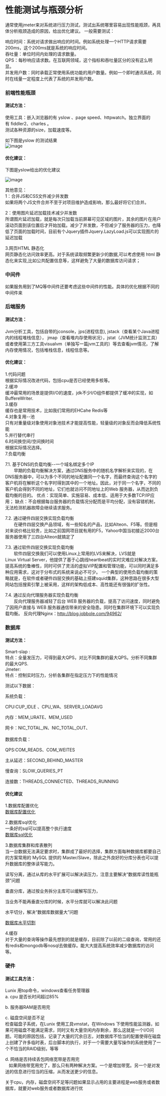 # 性能测试与瓶颈分析
通常使用jmeter来对系统进行压力测试，测试出系统哪里容易出现性能瓶颈，再具体分析瓶颈造成的原因，给出优化建议。
一般需要测试：  

响应时间：系统对请求做出响应的时间。例如系统处理一个HTTP请求需要200ms，这个200ms就是系统的响应时间。              
吞吐量：单位时间内处理的请求数量。      
QPS：每秒响应请求数。在互联网领域，这个指标和吞吐量区分的没有这么明显。             
并发用户数：同时承载正常使用系统功能的用户数量。例如一个即时通讯系统，同时在线量一定程度上代表了系统的并发用户数。                 

### 前端性能瓶颈
#### 测试方法：
使用工具：嵌入浏览器的有 yslow 、page speed、httpwatch。独立界面的有 fiddler2、charles 。				
测试各种资源的size，加载速度等。

如下图是yslow 的测试结果	                        	
![image](https://github.com/miozeng/Review/blob/master/%E6%80%A7%E8%83%BD%E8%B0%83%E4%BC%98/yslowtest.png)

#### 优化建议：	
下图是yslow给出的优化建议	  

![image](https://github.com/miozeng/Review/blob/master/%E6%80%A7%E8%83%BD%E8%B0%83%E4%BC%98/yslowadvice.png)
                 
其他意见：                   
1：合并JS和CSS文件减少并发数             		
如果将两个JS文件合并不至于对项目维护造成影响，那么最好将它们合并。                 		

2：使用图片延迟加载技术减少并发数	             	
所谓图片延迟加载，就是每次只加载当前屏幕可见区域的图片，其余的图片在用户滚动页面到该位置后才开始加载。减少了并发数，不但减少了服务器的压力，也降低了页面的加载时间，目前有个Jquery插件Jquery.LazyLoad.js可以实现图片的延迟加载              
		
3.网页HTML 静态化	              			
网页静态化访问效率更高。对于系统读取频繁更新少的数据,可以考虑使用 html 静态化来实现,比如公共配置信息等，这样避免了大量的数据库访问请求；                 
			
### 中间件
如果服务用到了MQ等中间件还要考虑这些中间件的性能。具体的优化根据不同的中间件来			

### 后端服务		
#### 测试方法：						
Jvm分析工具，包括自带的jconsole，jps(进程信息), jstack（查看某个Java进程内的线程堆栈信息）， jmap（查看堆内存使用状况），jstat（JVM统计监测工具）或者使用第三方工具visualvm（单独写一篇jvm工具的）等去查看jvm情况，了解内存使用情况，包括堆栈信息，线程信息等。
		
#### 优化建议：		
1.代码问题	             		
根据实际情况改进代码，包括cpu是否已经使用多核等。               
2.缓冲               
缓冲最常用的场景是提供I/O的速度，jdk不少I/O组件都提供了缓冲的实现，如BuffereWriter.           
3.缓存             
缓存也是常用技术，比如我们常用的EHCahe  Redis等         
4.对象复用--池         
只有对重量级对象使用对象池技术才能提高性能，轻量级的对象反而会降低系统性能           
5.并行替代串行         
6.时间换空间/空间换时间               
根据实际情况选择。                 
7.负载均衡	                        

7.1. 基于DNS的负载均衡--一个域名绑定多个IP		
　　早期的负载均衡解决方案，通过DNS服务中的随机名字解析来实现的，在DNS服务器中，可以为多个不同的地址配置同一个名字，而最终查询这个名字的客户机将在解析这个名字时得到其中的一个地址。因此，对于同一个名字，不同的客户机会得到不同的地址，它们也就访问不同地址上的Web 服务器，从而达到负载均衡的目的。
优点：实现简单、实施容易、成本低、适用于大多数TCP/IP应用；
缺点：不会根据每台服务器的负载情况分配而是平均分配，没有容错机制，无法检测机器故障会继续请求服务。

7.2. 通过硬件四层交换实现负载均衡							
　　在硬件四层交换产品领域，有一些知名的产品，比如Alteon、F5等。但是相对来说价格比较贵，比如之前国网项目就有用的F5，Yahoo中国当初接近2000台服务器使用了三四台Alteon就搞定了
					
7.3. 通过软件四层交换实现负载均衡			
　　软件四层交换我们可以使用Linux上常用的LVS来解决，LVS就是Linux Virtual Server，他提供了基于心跳线heartbeat的实时灾难应对解决方案，提高系统的鲁棒性，同时可供了灵活的虚拟VIP配置和管理功能，可以同时满足多种应用需求，这对于分布式的系统来说必不可少。
一个典型的使用负载均衡的策略就是，在软件或者硬件四层交换的基础上搭建squid集群，这种思路在很多大型网站包括搜索引擎上被采用，这样的架构低成本、高性能还有很强的扩张性。
		
7.4. 通过反向代理服务器实现负载均衡											
　　反向代理服务器减轻了后台 WEB 服务器的负载，提高了访问速度，同时避免了因用户直接与 WEB 服务器通信带来的安全隐患。同时在集群环境下可以实现负载均衡。
反向代理Nginx：http://blog.jobbole.com/94962/					


### 数据库
#### 测试方法：
Smart-slap :              	                 			
特点：全量发压力，可得到最大QPS，对比不同集群的最大QPS。分析不同集群的最大QPS.	           							
Jmeter:	                  		
特点：控制实时压力，分析各集群在指定压力下的性能情况                  	    		

测试以下数据：

系统负载：                 	    
 
CPU:CUP_IDLE 、CPU_WA、SERVER_LOADAVG  

内存：MEM_URATE、MEM_USED	       

网卡：NIC_TOTAL_IN、NIC_TOTAL_OUT、	                                            		
                           
数据库负载：	  

QPS:COM_READS、COM_WEITES  

主从延迟：SECOND_BEHIND_MASTER  

慢查询：SLOW_QUERIES_PT 

连接数：THREADS_CONNECTED、THREADS_RUNNING   


#### 优化建议	
1.数据库配置优化             		
[数据库配置优化](https://github.com/miozeng/Review/blob/master/%E5%A4%A7%E6%95%B0%E6%8D%AE%E4%B8%8E%E9%AB%98%E5%B9%B6%E5%8F%91%E4%B8%8Emysql%E6%80%A7%E8%83%BD%E8%B0%83%E4%BC%98/MYSQL%E6%95%B0%E6%8D%AE%E5%BA%93%E4%BC%98%E5%8C%96.md)


2.数据库sql优化              		
一条好的sql可以提高整个执行速度                   		
[数据库sql优化](https://github.com/miozeng/Review/blob/master/%E5%A4%A7%E6%95%B0%E6%8D%AE%E4%B8%8E%E9%AB%98%E5%B9%B6%E5%8F%91%E4%B8%8Emysql%E6%80%A7%E8%83%BD%E8%B0%83%E4%BC%98/sql%E4%BC%98%E5%8C%96.md)

3.数据库集群和库表散列 				          
当一台数据无法满足要求时，集群成了最好的选择，集群方面每种数据库都要自己的方案常用的 MySQL 提供的 Master/Slave，除此之外良好的分库分表也可以提升数据库的整体读写能力。

读写分离，通过从库的水平扩展可以解决读压力，注意主要解决“数据库读性能瓶颈”问题			

垂直分库，通过按业务拆分主库可以缓解写压力，	

当业务不能再垂直分库的时候，水平分库就可以解决此问题	

水平切分，解决“数据库数据量大”问题
           				
[数据库水平切割](https://github.com/miozeng/Review/blob/master/%E5%A4%A7%E6%95%B0%E6%8D%AE%E4%B8%8E%E9%AB%98%E5%B9%B6%E5%8F%91%E4%B8%8Emysql%E6%80%A7%E8%83%BD%E8%B0%83%E4%BC%98/%E6%95%B0%E6%8D%AE%E5%BA%93%E6%B0%B4%E5%B9%B3%E5%88%87%E5%89%B2.md)

4.缓存	 
对于大量的查询等操作最先想到的就是缓存，目前除了以前的二级查询，常用的还有redis和mongodb等nosql去做缓存。能大大提高系统效率减少数据库的访问等。           


### 硬件
#### 测试工具方法：
Lunix 用top命令，windows查看任务管理器			
a. cpu 是否长时间超过85%

b. 服务器RAM是否用完	

c. 磁盘空间是否不足						
检查磁盘子系统，在Lunix 使用工具vmstat，在Windows 下使用性能监测器，如果可用磁盘不能满足需求，同时又有大量空闲内存剩余，那么这就是一个I/O问题。可能的原因包括，记录了大量的冗余日志，对数据库不恰当的配置使得在磁盘上创建了许多临时表，后台脚本的执行，对于一个需要大量写操作的系统使用了一个不恰当的RAID级别，等等
					
d. 网络是否持续丢包网络宽带是否用完				
   如果网络带宽用完了，那么只有两种解决方案。一个是增加带宽。另一个是对发送的信息进行恰当的压缩，从而发送更少的信息。								

关于cpu，内存，磁盘空间不足等问题如果显示占用的主要进程是web服务或者数据库，就要对web服务或者数据库进行优			







 


